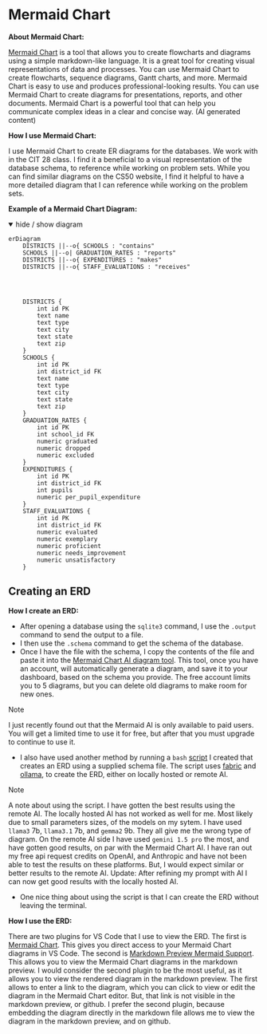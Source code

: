 # Mermaid Chart

**About Mermaid Chart:**

[Mermaid Chart](https://www.mermaidchart.com) is a tool that allows you to create flowcharts and diagrams using a simple markdown-like language. It is a great tool for creating visual representations of data and processes. You can use Mermaid Chart to create flowcharts, sequence diagrams, Gantt charts, and more. Mermaid Chart is easy to use and produces professional-looking results. You can use Mermaid Chart to create diagrams for presentations, reports, and other documents. Mermaid Chart is a powerful tool that can help you communicate complex ideas in a clear and concise way. (AI generated content)

**How I use Mermaid Chart:**

I use Mermaid Chart to create ER diagrams for the databases. We work with in the CIT 28 class. I find it a beneficial to a visual representation of the database schema, to reference while working on problem sets. While you can find similar diagrams on the CS50 website, I find it helpful to have a more detailed diagram that I can reference while working on the problem sets.

**Example of a Mermaid Chart Diagram:**

<details open>

<summary>hide / show diagram</summary>

```mermaid
erDiagram
    DISTRICTS ||--o{ SCHOOLS : "contains"
    SCHOOLS ||--o| GRADUATION_RATES : "reports"
    DISTRICTS ||--o{ EXPENDITURES : "makes"
    DISTRICTS ||--o{ STAFF_EVALUATIONS : "receives"
    
    
    
    
    DISTRICTS {
        int id PK
        text name
        text type
        text city
        text state
        text zip
    }
    SCHOOLS {
        int id PK
        int district_id FK
        text name
        text type
        text city
        text state
        text zip
    }
    GRADUATION_RATES {
        int id PK
        int school_id FK
        numeric graduated
        numeric dropped
        numeric excluded
    }
    EXPENDITURES {
        int id PK
        int district_id FK
        int pupils
        numeric per_pupil_expenditure
    }
    STAFF_EVALUATIONS {
        int id PK
        int district_id FK
        numeric evaluated
        numeric exemplary
        numeric proficient
        numeric needs_improvement
        numeric unsatisfactory
    }
```
</details>

## Creating an ERD

**How I create an ERD:** 
- After opening a database using the `sqlite3` command, I use the `.output` command to send the output to a file.
- I then use the `.schema` command to get the schema of the database.
- Once I have the file with the schema, I copy the contents of the file and paste it into the [Mermaid Chart AI diagram tool](https://www.mermaidchart.com/app/login?redirect=%2Fapp%2Fprojects%2Fe8e8ec0a-78b2-4849-b018-1b2f44813a5b%2Fdiagrams%2F569bd01c-570d-4b1e-a53b-bdb9f9604716%2Fversion%2Fv0.1%2Fai). This tool, once you have an account, will automatically generate a diagram, and save it to your dashboard, based on the schema you provide. The free account limits you to 5 diagrams, but you can delete old diagrams to make room for new ones.
> [!NOTE]
> I just recently found out that the Mermaid AI is only available to paid users. You will get a limited time to use it for free, but after that you must upgrade to continue to use it.

- I also have used another method by running a `bash` [script]() I created that creates an ERD using a supplied schema file. The script uses [fabric](https://github.com/danielmiessler/fabric) and [ollama](https://ollama.com), to create the ERD, either on locally hosted or remote AI.


> [!NOTE]
> A note about using the script. I have gotten the best results using the remote AI. The locally hosted AI has not worked as well for me. Most likely due to small parameters sizes, of the models on my sytem. I have used `llama3` 7b, `llama3.1` 7b, and `gemma2` 9b. They all give me the wrong type of diagram. On the remote AI side I have used `gemini 1.5 pro` the most, and have gotten good results, on par with the Mermaid Chart AI. I have ran out my free api request credits on OpenAI, and Anthropic and have not been able to test the results on these platforms. But, I would expect similar or better results to the remote AI.
Update: After refining my prompt with AI I can now get good results with the locally hosted AI.

- One nice thing about using the script is that I can create the ERD without leaving the terminal.

    

**How I use the ERD:**

There are two plugins for VS Code that I use to view the ERD. The first is [Mermaid Chart](https://marketplace.visualstudio.com/items?itemName=MermaidChart.vscode-mermaid-chart). This gives you direct access to your Mermaid Chart diagrams in VS Code. The second is [Markdown Preview Mermaid Support](https://marketplace.visualstudio.com/items?itemName=bierner.markdown-mermaid). This allows you to view the Mermaid Chart diagrams in the markdown preview. I would consider the second plugin to be the most useful, as it allows you to view the rendered diagram in the markdown preview. The first allows to enter a link to the diagram, which you can click to view or edit the diagram in the Mermaid Chart editor. But, that link is not visible in the markdown preview, or github. I prefer the second plugin, because embedding the diagram directly in the markdown file allows me to view the diagram in the markdown preview, and on github.